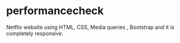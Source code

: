 # performancecheck
Netflix website using HTML, CSS,  Media queries , Bootstrap  and it is completely responsive. 
